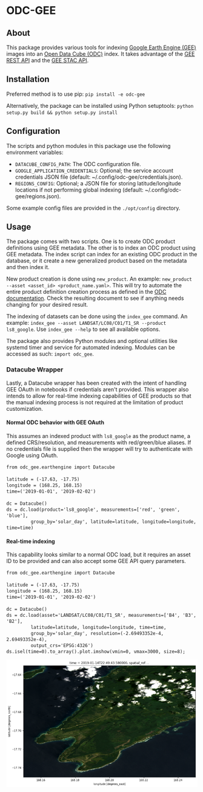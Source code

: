 # ODC-GEE

## About
This package provides various tools for indexing [Google Earth Engine
(GEE)](https://earthengine.google.com/)
images into an [Open Data Cube
(ODC)](https://datacube-core.readthedocs.io/en/latest/index.html) index.  It
takes advantage of the [GEE REST
API](https://developers.google.com/earth-engine/reference) and the [GEE STAC
API](https://earthengine-stac.storage.googleapis.com/).

## Installation
Preferred method is to use pip:
`pip install -e odc-gee`

Alternatively, the package can be installed using Python setuptools:
`python setup.py build && python setup.py install`

## Configuration
The scripts and python modules in this package use the following environment
variables:

* `DATACUBE_CONFIG_PATH`: The ODC configuration file.
* `GOOGLE_APPLICATION_CREDENTIALS`: Optional; the service account credentials
  JSON file (default: ~/.config/odc-gee/credentials.json).
* `REGIONS_CONFIG`: Optional; a JSON file for storing latitude/longitude
  locations if not performing global indexing (default:
~/.config/odc-gee/regions.json).

Some example config files are provided in the `./opt/config` directory.

## Usage
The package comes with two scripts. One is to create ODC product definitions
using GEE metadata. The other is to index an ODC product using GEE metadata.
The index script can index for an existing ODC product in the database, or it
create a new generalized product based on the metadata and then index it.

New product creation is done using `new_product`. An example: `new_product
--asset <asset_id> <product_name.yaml>`. This will try to automate the entire
product definition creation process as defined in the [ODC
documentation](https://datacube-core.readthedocs.io/en/latest/ops/product.html).
Check the resulting document to see if anything needs changing for your desired
result.

The indexing of datasets can be done using the `index_gee` command. An example:
`index_gee --asset LANDSAT/LC08/C01/T1_SR --product ls8_google`. Use `index_gee
--help` to see all available options.

The package also provides Python modules and optional utilities like systemd
timer and service for automated indexing. Modules can be accessed as such:
`import odc_gee`.

### Datacube Wrapper
Lastly, a Datacube wrapper has been created with the intent of handling GEE
OAuth in notebooks if credentials aren't provided. This wrapper also intends to
allow for real-time indexing capabilities of GEE products so that the manual
indexing process is not required at the limitation of product customization.

#### Normal ODC behavior with GEE OAuth
This assumes an indexed product with `ls8_google` as the product name, a defined CRS/resolution, and
measurements with red/green/blue aliases. If no credentials file is supplied then the wrapper will
try to authenticate with Google using OAuth.

	from odc_gee.earthengine import Datacube

	latitude = (-17.63, -17.75)
	longitude = (168.25, 168.15)
	time=('2019-01-01', '2019-02-02')

	dc = Datacube()
	ds = dc.load(product='ls8_google', measurements=['red', 'green', 'blue'],
		     group_by='solar_day', latitude=latitude, longitude=longitude, time=time)

#### Real-time indexing
This capability looks similar to a normal ODC load, but it requires an asset ID to be provided and
can also accept some GEE API query parameters.

	from odc_gee.earthengine import Datacube

	latitude = (-17.63, -17.75)
	longitude = (168.25, 168.15)
	time=('2019-01-01', '2019-02-02')

	dc = Datacube()
	ds = dc.load(asset='LANDSAT/LC08/C01/T1_SR', measurements=['B4', 'B3', 'B2'],
		     latitude=latitude, longitude=longitude, time=time,
		     group_by='solar_day', resolution=(-2.69493352e-4, 2.69493352e-4),
		     output_crs='EPSG:4326')
	ds.isel(time=0).to_array().plot.imshow(vmin=0, vmax=3000, size=8);

![](/docs/images/real-time-example.png)
